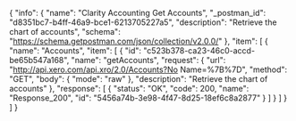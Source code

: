 {
  "info": {
    "name": "Clarity Accounting Get Accounts",
    "_postman_id": "d8351bc7-b4ff-46a9-bce1-6213705227a5",
    "description": "Retrieve the chart of accounts",
    "schema": "https://schema.getpostman.com/json/collection/v2.0.0/"
  },
  "item": [
    {
      "name": "Accounts",
      "item": [
        {
          "id": "c523b378-ca23-46c0-accd-be65b547a168",
          "name": "getAccounts",
          "request": {
            "url": "http://api.xero.com/api.xro/2.0/Accounts?No Name=%7B%7D",
            "method": "GET",
            "body": {
              "mode": "raw"
            },
            "description": "Retrieve the chart of accounts"
          },
          "response": [
            {
              "status": "OK",
              "code": 200,
              "name": "Response_200",
              "id": "5456a74b-3e98-4f47-8d25-18ef6c8a2877"
            }
          ]
        }
      ]
    }
  ]
}